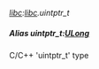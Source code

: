 _[libc](../../modules/libc/libc-module.md):[libc](../../modules/libc/libc-module.md).uintptr\_t_
##### Alias uintptr\_t:[ULong](../../modules/wonkey/wonkey-types-ulong.md)
C/C++ 'uintptr_t' type
